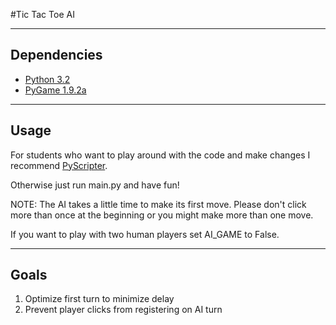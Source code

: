 #Tic Tac Toe AI

----
## Dependencies
* [Python 3.2](https://www.python.org/ftp/python/3.2/python-3.2.msi)
* [PyGame 1.9.2a](http://pygame.org/ftp/pygame-1.9.2a0.win32-py3.2.msi)

----
## Usage
For students who want to play around with the code and make changes I recommend [PyScripter](http://sourceforge.net/projects/pyscripter/files/latest/download).

Otherwise just run main.py and have fun!

NOTE: The AI takes a little time to make its first move. Please don't click more than once at the beginning or you might make more than one move.

If you want to play with two human players set AI_GAME to False.

----
## Goals
1. Optimize first turn to minimize delay
2. Prevent player clicks from registering on AI turn
